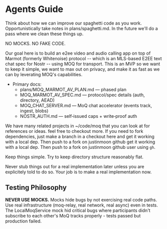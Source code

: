 # Agents Guide

Think about how we can improve our spaghetti code as you work. Opportunistically take notes in plans/spaghetti.md. In the future we'll do a pass where we clean these things up.

NO MOCKS. NO FAKE CODE.

Our goal here is to build an e2ee video and audio calling app on top of Marmot (formerly Whitenoise) protocol -- which is an MLS-based E2EE text chat spec for Nostr -- using MOQ for transport. This is an MVP so we want to keep it simple, we want to max out on privacy, and make it as fast as we can by leverating MOQ's capabilities.

- Primary docs:
  - plans/MOQ_MARMOT_AV_PLAN.md — phased plan
  - MOQ_MARMOT_AV_SPEC.md — protocol/spec details (auth, directory, AEAD)
  - MOQ_CHAT_SERVER.md — MoQ chat accelerator (events track, ingest, blobs)
  - NOSTR_AUTH.md — self‑issued caps + write‑proof auth

We have many related projects in ~/code/moq that you can look at for references or ideas. feel free to checkout more. If you need to fork dependencies, just make a branch in a checkout here and get it working with a local dep. Then push to a fork on justinmoon github get it working with a local dep. Then push to a fork on justinmoon github user using `gh`.

Keep things simple. Try to keep directory structure reasonably flat.

Never stub things out for a real implementation later unless you are explicitely told to do so. Your job is to make a real implementation now.

## Testing Philosophy

**NEVER USE MOCKS.** Mocks hide bugs by not exercising real code paths. Use real infrastructure (moq-relay, real network, real async) even in tests. The LocalMoqService mock hid critical bugs where participants didn't subscribe to each other's MoQ tracks properly - tests passed but production failed.
